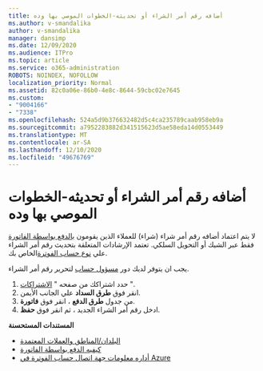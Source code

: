 ```yaml
---
title: أضافه رقم أمر الشراء أو تحديثه-الخطوات الموصي بها وده
ms.author: v-smandalika
author: v-smandalika
manager: dansimp
ms.date: 12/09/2020
ms.audience: ITPro
ms.topic: article
ms.service: o365-administration
ROBOTS: NOINDEX, NOFOLLOW
localization_priority: Normal
ms.assetid: 82c0a06e-86b0-4e8c-8644-59cbc02e7645
ms.custom:
- "9004166"
- "7338"
ms.openlocfilehash: 524a5d9b376632482d5c4ca235789caab958eb9a
ms.sourcegitcommit: a7952283882d341515623d5ae58eda14d0553449
ms.translationtype: MT
ms.contentlocale: ar-SA
ms.lasthandoff: 12/10/2020
ms.locfileid: "49676769"
---
```

# <a name="add-or-update-po-number---legacy-wd---recommended-steps"></a>أضافه رقم أمر الشراء أو تحديثه-الخطوات الموصي بها وده

لا يتم اعتماد أضافه رقم أمر شراء (شراء) للعملاء الذين يقومون [بالدفع بواسطة الفاتورة](https://docs.microsoft.com/azure/cost-management-billing/manage/pay-by-invoice) فقط عبر الشيك أو التحويل السلكي. تعتمد الإرشادات المتعلقة بتحديث رقم أمر الشراء علي [نوع حساب الفوترة](https://docs.microsoft.com/azure/cost-management-billing/manage/view-all-accounts)الخاص بك.

يجب ان يتوفر لديك دور [مسؤول حساب](https://docs.microsoft.com/azure/role-based-access-control/rbac-and-directory-admin-roles) لتحرير رقم أمر الشراء.

1. حدد اشتراكك من صفحه " [الاشتراكات](https://ms.portal.azure.com/#blade/Microsoft_Azure_Billing/SubscriptionsBlade) ".
2. انقر فوق **طرق السداد** علي الجانب الأيمن.
3. من جدول **طرق الدفع** ، انقر فوق **فاتورة**. 
4. ادخل رقم أمر الشراء الجديد ، ثم انقر فوق **حفظ**.

**المستندات المستحسنة**

- [البلدان/المناطق والعملات المعتمدة](https://azure.microsoft.com/en-us/pricing/faq/) 
- [كيفيه الدفع بواسطة الفاتورة](https://docs.microsoft.com/azure/cost-management-billing/manage/pay-by-invoice) 
- [أداره معلومات جهة اتصال حساب الفوترة في Azure](https://docs.microsoft.com/azure/cost-management-billing/manage/change-azure-account-profile)


